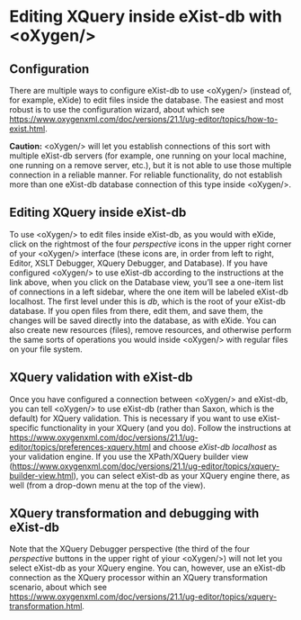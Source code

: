 # Editing XQuery inside eXist-db with \<oXygen/\>

## Configuration

There are multiple ways to configure eXist-db to use \<oXygen/\> (instead of, for example, eXide) to edit files inside the database. The easiest and most robust is to use the configuration wizard, about which see <https://www.oxygenxml.com/doc/versions/21.1/ug-editor/topics/how-to-exist.html>. 

**Caution:** \<oXygen/\> will let you establish connections of this sort with multiple eXist-db servers (for example, one running on your local machine, one running on a remove server, etc.), but it is not able to use those multiple connection in a reliable manner. For reliable functionality, do not establish more than one eXist-db database connection of this type inside \<oXygen/\>. 

## Editing XQuery inside eXist-db

To use \<oXygen/\> to edit files inside eXist-db, as you would with eXide, click on the rightmost of the four *perspective* icons in the upper right corner of your \<oXygen/\> interface (these icons are, in order from left to right, Editor, XSLT Debugger, XQuery Debugger, and Database). If you have configured \<oXygen/\> to use eXist-db according to the instructions at the link above, when you click on the Database view, you’ll see a one-item list of connections in a left sidebar, where the one item will be labeled eXist-db localhost. The first level under this is *db*, which is the root of your eXist-db database. If you open files from there, edit them, and save them, the changes will be saved directly into the database, as with eXide. You can also create new resources (files), remove resources, and otherwise perform the same sorts of operations you would inside \<oXygen/\> with regular files on your file system.

## XQuery validation with eXist-db

Once you have configured a connection between \<oXygen/\> and eXist-db, you can tell \<oXygen/\> to use eXist-db (rather than Saxon, which is the default) for XQuery validation. This is necessary if you want to use eXist-specific functionality in your XQuery (and you do). Follow the instructions at <https://www.oxygenxml.com/doc/versions/21.1/ug-editor/topics/preferences-xquery.html> and choose *eXist-db localhost* as your validation engine. If you use the XPath/XQuery builder view (<https://www.oxygenxml.com/doc/versions/21.1/ug-editor/topics/xquery-builder-view.html>), you can select eXist-db as your XQuery engine there, as well (from a drop-down menu at the top of the view).

## XQuery transformation and debugging with eXist-db

Note that the XQuery Debugger perspective (the third of the four *perspective* buttons in the upper right of yiour \<oXygen/\>) will not let you select eXist-db as your XQuery engine. You can, however, use an eXist-db connection as the XQuery processor within an XQuery transformation scenario, about which see <https://www.oxygenxml.com/doc/versions/21.1/ug-editor/topics/xquery-transformation.html>.
